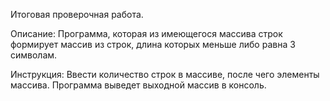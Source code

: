 Итоговая проверочная работа.

Описание:
Программа, которая из имеющегося массива строк формирует массив из строк, длина которых меньше либо равна 3 символам.

Инструкция:
Ввести количество строк в массиве, после чего элементы массива.
Программа выведет выходной массив в консоль.
